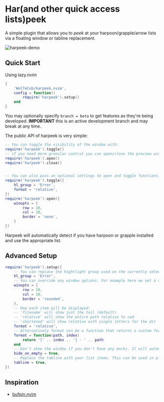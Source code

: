# Har(and other quick access lists)peek

A simple plugin that allows you to _peek_ at your harpoon/grapple/arrow lists via a floating window or tabline replacement.

![harpeek-demo](https://github.com/WolfeCub/harpeek.nvim/assets/1369773/5ef08444-04e3-4ecf-ab8d-5bcff8e1bd41)

## Quick Start

Using lazy.nvim

```lua
{
    'WolfeCub/harpeek.nvim',
    config = function()
        require('harpeek').setup()
    end
}
```

You may optionally specify `branch = beta` to get features as they're being developed. **IMPORTANT** this is an active
development branch and may break at any time.

The public API of harpeek is very simple:

```lua
-- You can toggle the visibility of the window with:
require('harpeek').toggle()
-- if you need more granular control you can open/close the preview window with:
require('harpeek').open()
require('harpeek').close()


-- You can also pass an optional settings to open and toggle functions:
require('harpeek').toggle({
    hl_group = 'Error',
    format = 'relative',
})
require('harpeek').open({
    winopts = {
        row = 10,
        col = 10,
        border = 'none',
    }
})
```

Harpeek will automatically detect if you have harpoon or grapple installed and use the appropriate list.

## Advanced Setup

```lua
require('harpeek').setup({
    -- You can replace the hightlight group used on the currently selected buffer
    hl_group = 'Error',
    -- You can override any window options. For example here we set a different position & border.
    winopts = {
        row = 10,
        col = 10,
        border = 'rounded',
    },
    -- How each item will be displayed:
    -- 'filename' will show just the tail (default)
    -- 'relative' will show the entire path relative to cwd
    -- 'shortened' will show relative with single letters for the dir
    format = 'relative',
    -- Alternatively format can be a function that returns a custom format for each line
    format = function(path, index)
        return '[' .. index .. '] - ' .. path
    end
    -- Don't show the window if you don't have any marks. It will automatically (re)open if a mark is created.
    hide_on_empty = true,
    -- Replace the tabline with your list items. This can be used in place or alongside the floating window.
    tabline = true,
})
```

## Inspiration

- [bufpin.nvim](https://github.com/0x7a7a/bufpin.nvim)
